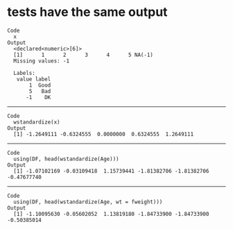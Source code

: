 # tests have the same output

    Code
      x
    Output
      <declared<numeric>[6]>
      [1]      1      2      3      4      5 NA(-1)
      Missing values: -1
      
      Labels:
       value label
           1  Good
           5   Bad
          -1    DK

---

    Code
      wstandardize(x)
    Output
      [1] -1.2649111 -0.6324555  0.0000000  0.6324555  1.2649111

---

    Code
      using(DF, head(wstandardize(Age)))
    Output
      [1] -1.07102169 -0.03109418  1.15739441 -1.81382706 -1.81382706 -0.47677740

---

    Code
      using(DF, head(wstandardize(Age, wt = fweight)))
    Output
      [1] -1.10095630 -0.05602052  1.13819180 -1.84733900 -1.84733900 -0.50385014

